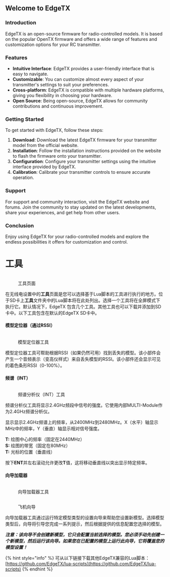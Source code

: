 ## Welcome to EdgeTX

### Introduction

EdgeTX is an open-source firmware for radio-controlled models. It is based on the popular OpenTX firmware and offers a wide range of features and customization options for your RC transmitter.

### Features

- **Intuitive Interface**: EdgeTX provides a user-friendly interface that is easy to navigate.
- **Customizable**: You can customize almost every aspect of your transmitter's settings to suit your preferences.
- **Cross-platform**: EdgeTX is compatible with multiple hardware platforms, giving you flexibility in choosing your hardware.
- **Open Source**: Being open-source, EdgeTX allows for community contributions and continuous improvement.

### Getting Started

To get started with EdgeTX, follow these steps:

1. **Download**: Download the latest EdgeTX firmware for your transmitter model from the official website.
2. **Installation**: Follow the installation instructions provided on the website to flash the firmware onto your transmitter.
3. **Configuration**: Configure your transmitter settings using the intuitive interface provided by EdgeTX.
4. **Calibration**: Calibrate your transmitter controls to ensure accurate operation.

### Support

For support and community interaction, visit the EdgeTX website and forums. Join the community to stay updated on the latest developments, share your experiences, and get help from other users.

### Conclusion

Enjoy using EdgeTX for your radio-controlled models and explore the endless possibilities it offers for customization and control.

# 工具

<figure><img src="/.gitbook/assets/tools.jpg" alt=""><figcaption><p>工具页面</p></figcaption></figure>

在无线电设置中的**工具**页面是您可以选择基于Lua脚本的工具进行执行的地方。位于SD卡上**工具**文件夹中的Lua脚本将在此处列出。选择一个工具将在全屏模式下执行它。默认情况下，EdgeTX 包含几个工具。其他工具也可以下载并添加到SD卡中。以下工具包含在默认的EdgeTX SD卡中。

#### 模型定位器（通过RSSI）

<figure><img src="/.gitbook/assets/rssi.jpg" alt=""><figcaption><p>模型定位器工具</p></figcaption></figure>

模型定位器工具可帮助根据RSSI（如果仍然可用）找到丢失的模型。该小部件会产生一个音频表示（变高仪样式）来自丢失模型的RSSI。该小部件还会显示可见的着色条形RSSI（0-100%）。

#### 频谱（INT）

<figure><img src="/.gitbook/assets/spectrum-int.jpg" alt=""><figcaption><p>频谱分析仪（INT）工具</p></figcaption></figure>

频谱分析仪工具将显示2.4GHz频段中信号的强度。它使用内部MULTI-Module作为2.4GHz频谱分析仪。

显示显示2.4GHz频谱上的频率，从2400MHz到2480MHz。X（水平）轴显示MHz中的频率，Y（垂直）轴显示相对信号强度。

**T:** 绘图中心的频率（固定在2440MHz）\
**S:** 绘图的带宽（固定在80MHz）\
**T:** 光标的位置（垂直线）

按下**ENT**并左右滚动允许更改**T**值，这将移动垂直线以突出显示特定频率。

#### 向导加载器

<div>

<figure><img src="/.gitbook/assets/wizard1.jpg" alt=""><figcaption><p>向导加载器工具</p></figcaption></figure>

 

<figure><img src="/.gitbook/assets/wizard2.jpg" alt=""><figcaption><p>飞机向导</p></figcaption></figure>

</div>

向导加载器工具通过运行特定模型类型的设置向导来帮助您设置新模型。选择模型类型后，向导将引导您完成一系列提示，然后根据提供的信息配置您选择的模型。

_**注意：该向导不会创建新模型，它只会配置当前选择的模型。您必须手动先创建一个新模型，然后运行该向导。如果您在已配置的模型上运行此向导，它将覆盖您的模型设置！**_

{% hint style="info" %}
可从以下链接下载其他EdgeTX兼容的Lua脚本：[https://github.com/EdgeTX/lua-scripts](https://github.com/EdgeTX/lua-scripts)
{% endhint %}